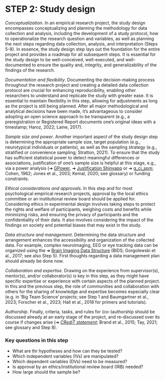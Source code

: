 # STEP 2: Study design

_Conceptualization_. In an empirical research project, the study design encompasses conceptualizing and planning the methodology for data collection and analysis, including the development of a study protocol, how to operationalize the research question and variables, as well as planning the next steps regarding data collection, analysis, and interpretation (Steps 5-8). In essence, the study design step lays out the foundation for the entire project and provides a roadmap for all subsequent steps. It is essential for the study design to be well-conceived, well-executed, and well-documented to ensure the quality and, integrity, and generalizability of the findings of the research. 

_Documentation and flexibility_. Documenting the decision-making process throughout the research project and creating a detailed data collection protocol are crucial for enhancing reproducibility, enabling other researchers to understand and replicate the study with greater ease. It is essential to maintain flexibility in this step, allowing for adjustments as long as the project is still being planned. After all major methodological and analytical decisions have been made, it’s advantageous to consider adopting an open science approach to be transparent (e.g., a preregistration or Registered Report documents one’s original ideas with a timestamp; Haroz, 2022; Laine, 2017). 

_Sample size and power_. Another important aspect of the study design step is determining the appropriate sample size, target population (e.g., neurotypical individuals or patients), as well as the sampling strategy (e.g., stratified or convenience sampling; Stratton, 2021). To ensure that the study has sufficient statistical power to detect meaningful differences or associations, justification of one’s sample size is helpful at this stage, e.g., via a power analysis (➜ [GPower](https://www.psychologie.hhu.de/arbeitsgruppen/allgemeine-psychologie-und-arbeitspsychologie/gpower), ➜ [Justification Shinyapp](https://shiny.ieis.tue.nl/sample_size_justification/) or ➜ [g_ci_spm](https://github.com/Fungisai/g_ci_spm); Cohen, 1962; Jones et al., 2003; Kemal, 2020; see glossary) or funding constraints. 

_Ethical considerations and approvals_. In this step and for most psychological empirical research projects, approval by the local ethics committee or an institutional review board should be applied for. Considering ethics in experimental design involves taking steps to protect the rights and welfare of participants, weighing costs and benefits while minimizing risks, and ensuring the privacy of participants and the confidentiality of their data. It also involves considering the impact of the findings on society and potential biases that may exist in the study. 

_Data structure and management_. Determining the data structure and arrangement enhances the accessibility and organization of the collected data. For example, complex neuroimaging, EEG or eye tracking data can be organized using the ➜ [Brain Imaging Data Structure](https://bids.neuroimaging.io/) (BIDS; Gorgolewski et al., 2017; see also Step 5). First thoughts regarding a data management plan should already be done now.

_Collaboration and expertise_. Drawing on the experience from supervisor(s), mentor(s), and/or collaborator(s) is key in this step, as they might have specific expertise or experience with certain aspects of the planned project. In this and the previous step, the role of communities and collaboration with others  for the sharing of knowledge and expertise becomes especially clear (e.g. in ‘Big Team Science’ projects; see Step 1 and Baumgartner et al., 2023; Forscher et al., 2023; Hall et al., 2018 for primers and tutorials).

_Authorship_. Finally, criteria, tasks, and rules for (co-)authorship should be discussed already at an early stage of the project, and re-discussed over its course if changes arise (➜ [_CRediT statement_](https://credit.niso.org); Brand et al., 2015; Tay, 2021; see glossary and Step 8). 

### Key questions in this step
- What are thr hypotheses and how can they be tested?
- Which independent variables (IVs) are manipulated?
- Which dependent variables (DVs) need to be measured?
- Is approval by an ethics/institutional review board (IRB) needed?
- How large should the sample be?
